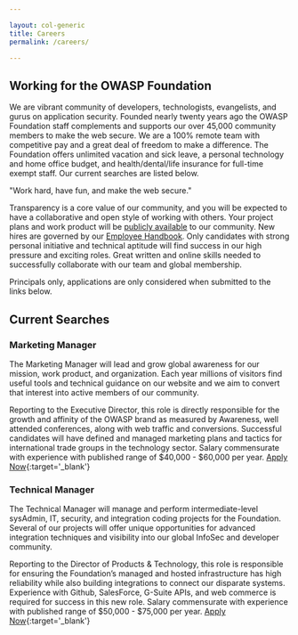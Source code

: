 ```yaml
---

layout: col-generic
title: Careers
permalink: /careers/

---
```


## Working for the OWASP Foundation

We are vibrant community of developers, technologists, evangelists, and gurus on application security. Founded nearly twenty years ago the OWASP Foundation staff complements and supports our over 45,000 community members to make the web secure. We are a 100% remote team with competitive pay and a great deal of freedom to make a difference. The Foundation offers unlimited vacation and sick leave, a personal technology and home office budget, and health/dental/life insurance for full-time exempt staff. Our current searches are listed below.

<p class="callout-mono right">"Work hard, have fun, and make the web secure."</p>

Transparency is a core value of our community, and you will be expected to have a collaborative and open style of working with others. Your project plans and work product will be [publicly available](/www-staff/) to our community. New hires are governed by our [Employee Handbook](/www-policy/employee/). Only candidates with strong personal initiative and technical aptitude will find success in our high pressure and exciting roles. Great written and online skills needed to successfully collaborate with our team and global membership. 

Principals only, applications are only considered when submitted to the links below.

## Current Searches

### Marketing Manager

The Marketing Manager will lead and grow global awareness for our mission, work product, and organization. Each year millions of visitors find useful tools and technical guidance on our website and we aim to convert that interest into active members of our community.

Reporting to the Executive Director, this role is directly responsible for the growth and affinity of the OWASP brand as measured by Awareness, well attended conferences, along with web traffic and conversions. Successful candidates will have defined and managed marketing plans and tactics for international trade groups in the technology sector. Salary commensurate with experience with published range of $40,000 - $60,000 per year. [Apply Now](https://owasp.wufoo.com/forms/employment-application/def/field18=Marketing%20Manager){:target='_blank'}

### Technical Manager

The Technical Manager will manage and perform intermediate-level sysAdmin, IT, security, and integration coding projects for the Foundation. Several of our projects will offer unique opportunities for advanced integration techniques and visibility into our global InfoSec and developer community.

Reporting to the Director of Products & Technology, this role is responsible for ensuring the Foundation’s managed and hosted infrastructure has high reliability while also building integrations to connect our disparate systems. Experience with Github, SalesForce, G-Suite APIs, and web commerce is required for success in this new role. Salary commensurate with experience with published range of $50,000 - $75,000 per year. [Apply Now](https://owasp.wufoo.com/forms/employment-application/def/field18=Technology%20Manager){:target='_blank'}
